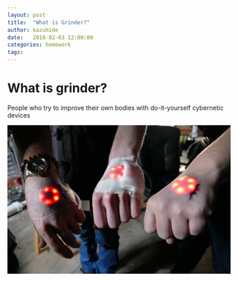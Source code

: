 ```yaml
---
layout: post
title:  "What is Grinder?"
author: kazuhide
date:   2018-02-03 12:00:00
categories: homework
tags: 
---
```



# What is grinder?

People who try to improve their own bodies with do-it-yourself cybernetic devices

![bio](/images/body-mods.jpg)
